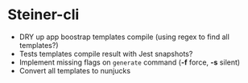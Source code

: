 # Steiner-cli

- DRY up app boostrap templates compile (using regex to find all templates?)
- Tests templates compile result with Jest snapshots?
- Implement missing flags on `generate` command (**-f** force, **-s** silent)
- Convert all templates to nunjucks